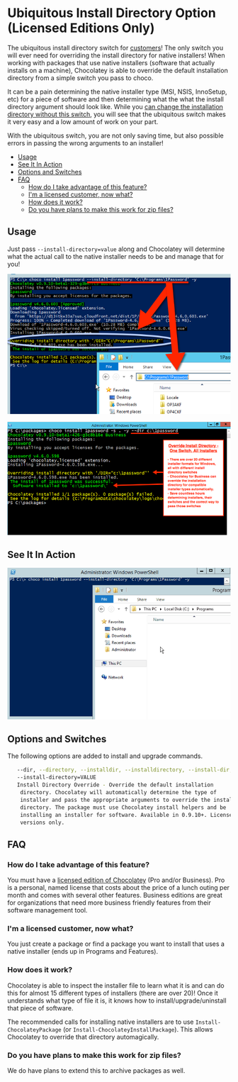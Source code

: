 # Ubiquitous Install Directory Option (Licensed Editions Only)

The ubiquitous install directory switch for [customers](https://chocolatey.org/pricing)! The only switch you will ever need for overriding the install directory for native installers! When working with packages that use native installers (software that actually installs on a machine), Chocolatey is able to override the default installation directory from a simple switch you pass to choco.

It can be a pain determining the native installer type (MSI, NSIS, InnoSetup, etc) for a piece of software and then determining what the what the install directory argument should look like. While you [can change the installation directory without this switch](GettingStarted#overriding-default-install-directory-or-other-advanced-install-concepts), you will see that the ubiquitous switch makes it very easy and a low amount of work on your part.

With the ubiquitous switch, you are not only saving time, but also possible errors in passing the wrong arguments to an installer!

<!-- TOC -->

- [Usage](#usage)
- [See It In Action](#see-it-in-action)
- [Options and Switches](#options-and-switches)
- [FAQ](#faq)
  - [How do I take advantage of this feature?](#how-do-i-take-advantage-of-this-feature)
  - [I'm a licensed customer, now what?](#im-a-licensed-customer-now-what)
  - [How does it work?](#how-does-it-work)
  - [Do you have plans to make this work for zip files?](#do-you-have-plans-to-make-this-work-for-zip-files)

<!-- /TOC -->

## Usage

Just pass `--install-directory=value` along and Chocolatey will determine what the actual call to the native installer needs to be and manage that for you!

![choco install 1password --install-directory c:\1password](images/chocopro_features_installdirectory.png)

![Install override - if you are on https://chocolatey.org/docs/features-install-directory-override, see commented html below for detailed description of image](images/features/features_override_install_directory.png)

<!--
Text in the image above:

Override Install Directory - One Switch, All Installers

- There are over 20 different installer formats for Windows, all with different install directory switches.
- Chocolatey for Business (and Pro) can override the installation directory for compatible installer types automatically.
- Save countless hours determining installers, their switches and the correct way to pass those switches.

The image shows installing 1password with Chocolatey for Business. The command passed is `choco install 1password -s . -y --dir c:\1password`, then shows that Chocolatey automatically determines the installer requires `/DIR="c:\1password"` and installs it to the proper location.
-->

## See It In Action

![Directory override in action](images/gifs/chocopro_features_installdirectory.gif)

## Options and Switches

The following options are added to install and upgrade commands.

~~~sh
   --dir, --directory, --installdir, --installdirectory, --install-dir,
   --install-directory=VALUE
   Install Directory Override - Override the default installation
    directory. Chocolatey will automatically determine the type of
    installer and pass the appropriate arguments to override the install
    directory. The package must use Chocolatey install helpers and be
    installing an installer for software. Available in 0.9.10+. Licensed
    versions only.
~~~

## FAQ

### How do I take advantage of this feature?
You must have a [licensed edition of Chocolatey](https://chocolatey.org/pricing) (Pro and/or Business). Pro is a personal, named license that costs about the price of a lunch outing per month and comes with several other features. Business editions are great for organizations that need more business friendly features from their software management tool.

### I'm a licensed customer, now what?
You just create a package or find a package you want to install that uses a native installer (ends up in Programs and Features).

### How does it work?
Chocolatey is able to inspect the installer file to learn what it is and can do this for almost 15 different types of installers (there are over 20)! Once it understands what type of file it is, it knows how to install/upgrade/uninstall that piece of software.

The recommended calls for installing native installers are to use `Install-ChocolateyPackage` (or `Install-ChocolateyInstallPackage`). This allows Chocolatey to override that directory automagically.

### Do you have plans to make this work for zip files?
We do have plans to extend this to archive packages as well.

